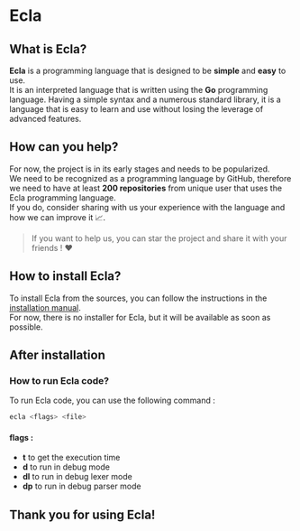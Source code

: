 # Ecla

## What is Ecla?

**Ecla** is a programming language that is designed to be **simple** and **easy** to use.  
It is an interpreted language that is written using the **Go** programming language.
Having a simple syntax and a numerous standard library, it is a language that is easy to learn and use without losing the leverage of advanced features.

## How can you help?

For now, the project is in its early stages and needs to be popularized.  
We need to be recognized as a programming language by GitHub, therefore we need to have at least **200 repositories** from unique user that uses the Ecla programming language.  
If you do, consider sharing with us your experience with the language and how we can improve it 📈. 

> If you want to help us, you can star the project and share it with your friends ! ❤️

## How to install Ecla?

To install Ecla from the sources, you can follow the instructions in the [installation manual](https://github.com/Eclalang/Ecla/blob/main/install.md).  
For now, there is no installer for Ecla, but it will be available as soon as possible.

## After installation

### How to run Ecla code?

To run Ecla code, you can use the following command :

```bash
ecla <flags> <file>
```
#### flags :

- **t** to get the execution time
- **d** to run in debug mode
- **dl** to run in debug lexer mode
- **dp** to run in debug parser mode

## Thank you for using Ecla!
